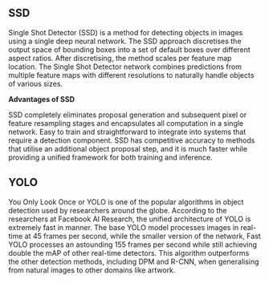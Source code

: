## SSD

Single Shot Detector (SSD) is a method for detecting objects in images using a single deep neural network. The SSD approach discretises the output space of bounding boxes into a set of default boxes over different aspect ratios. After discretising, the method scales per feature map location. The Single Shot Detector network combines predictions from multiple feature maps with different resolutions to naturally handle objects of various sizes.

**Advantages of SSD**

SSD completely eliminates proposal generation and subsequent pixel or feature resampling stages and encapsulates all computation in a single network.
Easy to train and straightforward to integrate into systems that require a detection component.
SSD has competitive accuracy to methods that utilise an additional object proposal step, and it is much faster while providing a unified framework for both training and inference.

## YOLO

You Only Look Once or YOLO is one of the popular algorithms in object detection used by researchers around the globe. According to the researchers at Facebook AI Research, the unified architecture of YOLO is extremely fast in manner. The base YOLO model processes images in real-time at 45 frames per second, while the smaller version of the network, Fast YOLO processes an astounding 155 frames per second while still achieving double the mAP of other real-time detectors. This algorithm outperforms the other detection methods, including DPM and R-CNN, when generalising from natural images to other domains like artwork.
